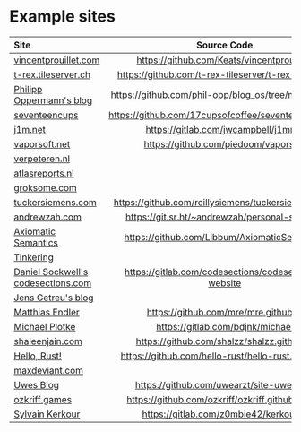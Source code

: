 # Example sites

| Site                                                               |                   Source Code                        |
|:-------------------------------------------------------------------|:----------------------------------------------------:|
| [vincentprouillet.com](https://www.vincentprouillet.com/)          | https://github.com/Keats/vincentprouillet/           |
| [t-rex.tileserver.ch](https://t-rex.tileserver.ch)                 | https://github.com/t-rex-tileserver/t-rex-website/   |
| [Philipp Oppermann's blog](https://os.phil-opp.com/)               | https://github.com/phil-opp/blog_os/tree/master/blog |
| [seventeencups](https://www.seventeencups.net)                     | https://github.com/17cupsofcoffee/seventeencups.net  |
| [j1m.net](https://j1m.net)                                         | https://gitlab.com/jwcampbell/j1mnet                 |
| [vaporsoft.net](http://vaporsoft.net)                              | https://github.com/piedoom/vaporsoft                 |
| [verpeteren.nl](http://www.verpeteren.nl)                          |                                                      |
| [atlasreports.nl](http://www.atlasreports.nl)                      |                                                      |
| [groksome.com](http://www.groksome.com)                            |                                                      |
| [tuckersiemens.com](https://tuckersiemens.com)                     | https://github.com/reillysiemens/tuckersiemens.com   |
| [andrewzah.com](https://andrewzah.com)                             | https://git.sr.ht/~andrewzah/personal-site/tree      |
| [Axiomatic Semantics](https://axiomatic.neophilus.net)             | https://github.com/Libbum/AxiomaticSemantics         |
| [Tinkering](https://tinkering.xyz)                                 |                                                      |
| [Daniel Sockwell's codesections.com](https://www.codesections.com) | https://gitlab.com/codesections/codesections-website |
| [Jens Getreu's blog](https://blog.getreu.net)                      |                                                      |
| [Matthias Endler](https://endler.dev)                              | https://github.com/mre/mre.github.io                 |
| [Michael Plotke](https://michael.plotke.me)                        | https://gitlab.com/bdjnk/michael                     |
| [shaleenjain.com](https://shaleenjain.com)                         | https://github.com/shalzz/shalzz.github.io           |
| [Hello, Rust!](https://hello-rust.show)                            | https://github.com/hello-rust/hello-rust.github.io   |
| [maxdeviant.com](https://maxdeviant.com/)                          |                                                      |
| [Uwes Blog](https://uwe-arzt.de)                                   | https://github.com/uwearzt/site-uwe-arzt             |
| [ozkriff.games](https://ozkriff.games)                             | https://github.com/ozkriff/ozkriff.github.io-src     |
| [Sylvain Kerkour](https://kerkour.fr)                              | https://gitlab.com/z0mbie42/kerkour.fr               |
